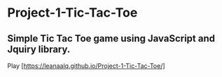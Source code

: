 # Project-1-Tic-Tac-Toe
## Simple Tic Tac Toe game using JavaScript and Jquiry library.
Play
[https://leanaalq.github.io/Project-1-Tic-Tac-Toe/]
